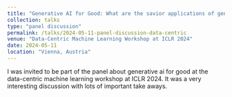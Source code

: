 ```yaml
---
title: "Generative AI for Good: What are the savior applications of generative AI and what data needs do they have?"
collection: talks
type: "panel discussion"
permalink: /talks/2024-05-11-panel-discussion-data-centric
venue: "Data-Centric Machine Learning Workshop at ICLR 2024"
date: 2024-05-11
location: "Vienna, Austria"
---
```


I was invited to be part of the panel about generative ai for good at the data-centric machine learning workshop at ICLR 2024.
It was a very interesting discussion with lots of important take aways.


